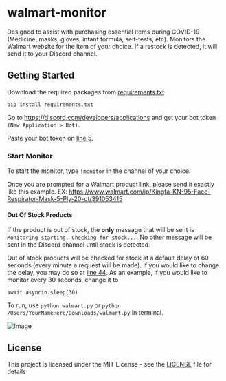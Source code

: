# walmart-monitor
Designed to assist with purchasing essential items during COVID-19 (Medicine, masks, gloves, infant formula, self-tests, etc). Monitors the Walmart website for the item of your choice. If a restock is detected, it will send it to your Discord channel. 

## Getting Started

Download the required packages from [requirements.txt](requirements.txt)

```
pip install requirements.txt
```

Go to https://discord.com/developers/applications and get your bot token ```(New Application > Bot)```.

Paste your bot token on [line 5](https://github.com/ra-zo/walmart-monitor/blob/master/walmart.py#L5).

### Start Monitor

To start the monitor, type ```!monitor``` in the channel of your choice.

Once you are prompted for a Walmart product link, please send it exactly like this example. EX: https://www.walmart.com/ip/Kingfa-KN-95-Face-Respirator-Mask-5-Ply-20-ct/391053415

#### Out Of Stock Products

If the product is out of stock, the **only** message that will be sent is ```Monitoring starting. Checking for stock...```. No other message will be sent in the Discord channel until stock is detected.

Out of stock products will be checked for stock at a default delay of 60 seconds (every minute a request will be made). If you would like to change the delay, you may do so at [line 44](https://github.com/ra-zo/walmart-monitor/blob/master/walmart.py#L44). As an example, if you would like to monitor every 30 seconds, change it to 
```
await asyncio.sleep(30)
```

To run, use ```python walmart.py``` or ```python /Users/YourNameHere/Downloads/walmart.py``` in terminal.

![Image](https://i.imgur.com/dc2WCLt.png)

## License

This project is licensed under the MIT License - see the [LICENSE](LICENSE) file for details
